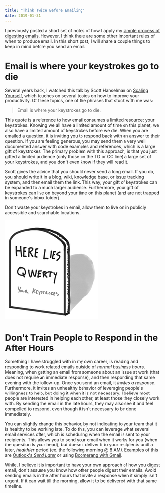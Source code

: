 ```yaml
---
title: "Think Twice Before Emailing"
date: 2019-01-31
---
```


I previously posted a short set of notes of how I apply my [simple process of digesting emails](/post/simple-email-process/). However, I think there are some other important rules of when to produce email. In this short post, I will share a couple things to keep in mind before you send an email.

# Email is where your keystrokes go to die

Several years back, I watched this talk by Scott Hanselman on [Scaling Yourself](https://www.youtube.com/watch?v=FS1mnISoG7U), which touches on several topics on how to improve your productivity. Of these topics, one of the phrases that stuck with me was:

> Email is where your keystrokes go to die.

This quote is a reference to how email consumes a limited resource: your keystrokes. Knowing we all have a limited amount of time on this planet, we also have a limited amount of keystrokes before we die. When you are emailed a question, it is inviting you to respond back with an answer to their question. If you are feeling generous, you may send them a very well documented answer with code examples and references, which is a large gift of keystrokes. The primary problem with this approach, is that you just gifted a limited audience (only those on the TO or CC line) a large set of your keystrokes, and you don't even know if they will read it.

Scott gives the advice that you should never send a long email. If you do, you should write it in a blog, wiki, knowledge base, or issue tracking system, and then email them the link. This way, your gift of keystrokes can be expanded to a much larger audience. Furthermore, your gift of keystrokes can live on beyond your time on this planet (and are not trapped in someone's inbox folder).

Don't waste your keystrokes in email, allow them to live on in publicly accessible and searchable locations.

![QWERTY Gravestone](/img/keystrokes-gravestone.png)

# Don't Train People to Respond in the After Hours

Something I have struggled with in my own career, is reading and responding to work related emails outside of _normal business hours_. Meaning, when getting an email from someone about an issue at work (that does not require an immediate response), and then responding that same evening with the follow-up. Once you send an email, it *invites a response*. Furthermore, it invites an unhealthy behavior of leveraging people's willingness to help, but doing it when it is not necessary. I believe most people are interested in helping each other, at least those they closely work with. By sending the email in the late hours, they may also see it and feel compelled to respond, even though it isn't necessary to be done immediately.

You can slightly change this behavior, by not indicating to your team that it is healthy to be working late. To do this, you can leverage what several email services offer, which is scheduling when the email is sent to your recipients. This allows you to send your email when it works for you (when the question is your head), but doesn't deliver it to your recipients until a later, _healthier_ period (ex. the following morning @ 8 AM). Examples of this are [Outlook's _Send Later_](https://support.office.com/en-us/article/delay-or-schedule-the-delivery-of-email-messages-in-outlook-for-mac-a02097de-76c2-4895-9557-0818ef229024) or using [Boomerang with Gmail](https://www.boomeranggmail.com/).

While, I believe it is important to have your own approach of how you digest email, don't assume you know how other people digest their emails. Avoid sending emails in the after hours that invite a response when it simply isn't urgent. If it can wait till the morning, allow it to be delivered with that same timeline.